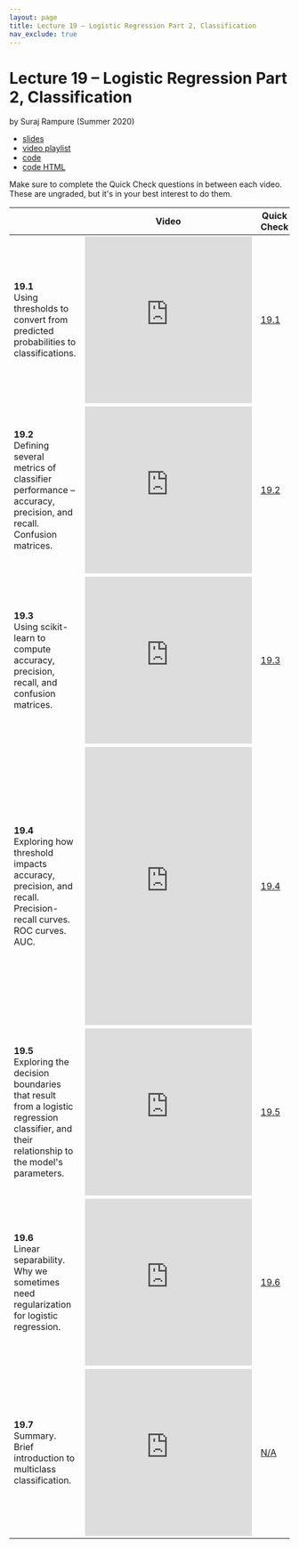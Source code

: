 ```yaml
---
layout: page
title: Lecture 19 – Logistic Regression Part 2, Classification
nav_exclude: true
---
```


# Lecture 19 – Logistic Regression Part 2, Classification

by Suraj Rampure (Summer 2020)

- [slides](https://docs.google.com/presentation/d/1fDQpotS0vYy8fviELuw6UOdH60meZtUJlxRCBq-N0Uw/edit#slide=id.p)
- [video playlist](https://www.youtube.com/playlist?list=PLQCcNQgUcDfpOh4CVvNAeW3J5N1iQJLE7)
- [code](https://data100.datahub.berkeley.edu/hub/user-redirect/git-sync?repo=https://github.com/DS-100/su20&subPath=lecture/lec19/)
- [code HTML](../../resources/assets/lectures/lec19/lec19.html)

Make sure to complete the Quick Check questions in between each video. These are ungraded, but it's in your best interest to do them.

<table>
<colgroup>
<col style="width: 25%" />
<col style="width: 25%" />
<col style="width: 25%" />
</colgroup>
<thead>
<tr class="header">
<th></th>
<th>Video</th>
<th>Quick Check</th>
</tr>
</thead>
<tbody>
<tr>
<td><strong>19.1</strong> <br>Using thresholds to convert from predicted probabilities to classifications.</td>
<td><iframe width="300" height="300" height src="https://youtube.com/embed/IDTMTgrGSQ0" frameborder="0" allow="accelerometer; autoplay; encrypted-media; gyroscope; picture-in-picture" allowfullscreen></iframe></td>
<td><a href="https://docs.google.com/forms/d/e/1FAIpQLSeecjVKR5FpWdFdcAjC69TQLQ_0j1PveBS4MApRitfXeZs-Nw/viewform" target="\_blank">19.1</a></td>
</tr>
<tr>
<td><strong>19.2</strong> <br>Defining several metrics of classifier performance – accuracy, precision, and recall. Confusion matrices.</td>
<td><iframe width="300" height="300" height src="https://youtube.com/embed/flODuLEm3kw" frameborder="0" allow="accelerometer; autoplay; encrypted-media; gyroscope; picture-in-picture" allowfullscreen></iframe></td>
<td><a href="https://docs.google.com/forms/d/e/1FAIpQLSdPjrsMsGzQLr9uH6qRWR35hyr83qZzGnKPdV19zUqNlNoTMg/viewform" target="\_blank">19.2</a></td>
</tr>
<tr>
<td><strong>19.3</strong> <br>Using scikit-learn to compute accuracy, precision, recall, and confusion matrices.</td>
<td><iframe width="300" height="300" height src="https://youtube.com/embed/crX5vMh4nng" frameborder="0" allow="accelerometer; autoplay; encrypted-media; gyroscope; picture-in-picture" allowfullscreen></iframe></td>
<td><a href="https://docs.google.com/forms/d/e/1FAIpQLSejUXw4TVTpDsSQHyL2LwVr14sOMS3thW5RzRb2VPbG7IrT9A/viewform" target="\_blank">19.3</a></td>
</tr>
<tr>
<td><strong>19.4</strong> <br>Exploring how threshold impacts accuracy, precision, and recall. Precision-recall curves. ROC curves. AUC.</td>
<td><iframe width="300" height="500" height src="https://youtube.com/embed/Ytsrhj5-lsk" frameborder="0" allow="accelerometer; autoplay; encrypted-media; gyroscope; picture-in-picture" allowfullscreen></iframe></td>
<td><a href="https://docs.google.com/forms/d/e/1FAIpQLSe-kbaLKemKU_TNBsTFWvZS98M62_f-TxRc1Bl34X2IjnF12A/viewform" target="\_blank">19.4</a></td>
</tr>
<tr>
<td><strong>19.5</strong> <br>Exploring the decision boundaries that result from a logistic regression classifier, and their relationship to the model's parameters.</td>
<td><iframe width="300" height="300" height src="https://youtube.com/embed/vaQBhcXmOMI" frameborder="0" allow="accelerometer; autoplay; encrypted-media; gyroscope; picture-in-picture" allowfullscreen></iframe></td>
<td><a href="https://docs.google.com/forms/d/e/1FAIpQLSflf41tl11kgf2YoAMm47wpbfzIE4GOR7sNVMRd2A-zDQHLLQ/viewform" target="\_blank">19.5</a></td>
</tr>
<tr>
<td><strong>19.6</strong> <br>Linear separability. Why we sometimes need regularization for logistic regression.</td>
<td><iframe width="300" height="300" height src="https://youtube.com/embed/8aG81hQxUNI" frameborder="0" allow="accelerometer; autoplay; encrypted-media; gyroscope; picture-in-picture" allowfullscreen></iframe></td>
<td><a href="https://docs.google.com/forms/d/e/1FAIpQLSfQhvjNFR29WTWs_T7hJL13RC-gqNZOYeuWkzlYMyJFw9ensw/viewform" target="\_blank">19.6</a></td>
</tr>
<tr>
<td><strong>19.7</strong> <br>Summary. Brief introduction to multiclass classification.</td>
<td><iframe width="300" height="300" height src="https://youtube.com/embed/Sh6QTQt2kfQ" frameborder="0" allow="accelerometer; autoplay; encrypted-media; gyroscope; picture-in-picture" allowfullscreen></iframe></td>
<td><a href="TODO" target="\_blank">N/A</a></td>
</tr>

